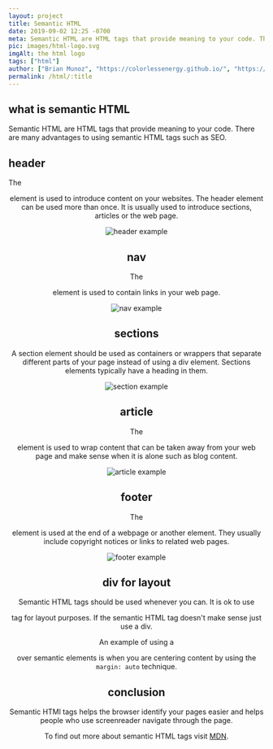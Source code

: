 ```yaml
---
layout: project
title: Semantic HTML
date: 2019-09-02 12:25 -0700
meta: Semantic HTML are HTML tags that provide meaning to your code. There are many advantages to using semantic HTML tags such as SEO.
pic: images/html-logo.svg
imgAlt: the html logo
tags: ["html"]
author: ["Brian Munoz", "https://colorlessenergy.github.io/", "https://github.com/colorlessenergy"]
permalink: /html/:title
---
```


## what is semantic HTML

Semantic HTML are HTML tags that provide meaning to your code. There are many advantages to using semantic HTML tags such as SEO.


## header

The <code class="highlight__code"><header></code> element is used to introduce content on your websites. The header element can be used more than once. It is usually used to introduce sections, articles or the web page.

<div class="center">
  <img src="{{ site.baseurl }}/images/semantic-html-container/header-example.png" alt="header example" title="header example">
</div>

## nav

The <code class="highlight__code"><nav></code> element is used to contain links in your web page.

<div class="center">
  <img src="{{ site.baseurl }}/images/semantic-html-container/nav-example.png" alt="nav example" title="nav example">
</div>


## sections

A section element should be used as containers or wrappers that separate different parts of your page instead of using a div element. Sections elements typically have a heading in them.


<div class="center">
  <img src="{{ site.baseurl }}/images/semantic-html-container/section-example.png" alt="section example" title="section example">
</div>

## article

The <code class="highlight__code"><article></code> element is used to wrap content that can be taken away from your web page and make sense when it is alone such as blog content.

<div class="center">
  <img src="{{ site.baseurl }}/images/semantic-html-container/article-example.png" alt="article example" title="article example">
</div>

## footer 

The <code class="highlight__code"><footer></code> element is used at the end of a webpage or another element. They usually include copyright notices or links to related web pages.

<div class="center">
  <img src="{{ site.baseurl }}/images/semantic-html-container/footer-example.png" alt="footer example" title="footer example">
</div>


## div for layout

Semantic HTML tags should be used whenever you can. It is ok to use <code class="highlight__code"><div></code> tag for layout purposes. If the semantic HTML tag doesn't make sense just use a div. 

An example of using a <code class="highlight__code"><div></code> over semantic elements is when you are centering content by using the <code class="highlight__code">margin: auto</code> technique.

## conclusion

Semantic HTMl tags helps the browser identify your pages easier and helps people who use screenreader navigate through the page.

To find out more about semantic HTML tags visit [MDN](https://developer.mozilla.org/en-US/docs/Glossary/Semantics).